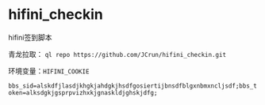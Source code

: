 # hifini_checkin
hifini签到脚本

青龙拉取：
`ql repo https://github.com/JCrun/hifini_checkin.git`

环境变量：`HIFINI_COOKIE`

`bbs_sid=alskdfjlasdjkhgkjahdgkjhsdfgosiertijbnsdfblgxnbmxncljsdf;bbs_token=alksdgkjgsprpvizhxkjgnaskldjghskjdfg;`
